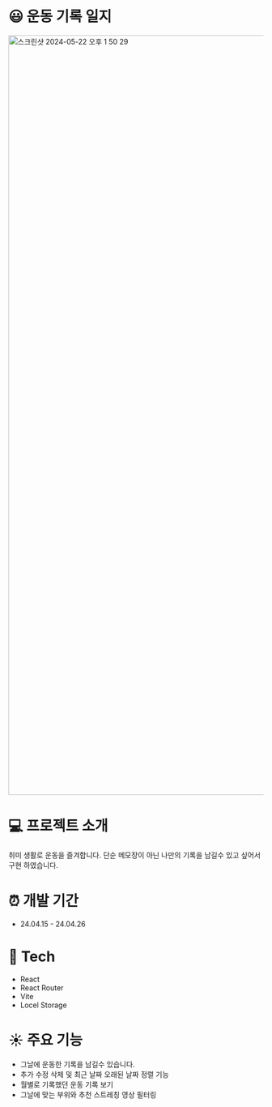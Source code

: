 # :smiley: 운동 기록 일지


<img width="1500" alt="스크린샷 2024-05-22 오후 1 50 29" src="https://github.com/ckdgus222/Diary_react/assets/114120454/8b555120-83fb-41e9-9df1-b360326b7973">


# :computer: 프로젝트 소개

취미 생활로 운동을 즐겨합니다.
단순 메모장이 아닌 나만의 기록을 남길수 있고 싶어서 구현 하였습니다.

# :alarm_clock: 개발 기간
* 24.04.15 - 24.04.26

# :wrench: Tech

* React
* React Router
* Vite
* Locel Storage


# :sunny: 주요 기능

* 그날에 운동한 기록을 남길수 있습니다.
* 추가 수정 삭제 및 최근 날짜 오래된 날짜 정렬 기능
* 월별로 기록했던 운동 기록 보기 
* 그날에 맞는 부위와 추천 스트레칭 영상 필터링
